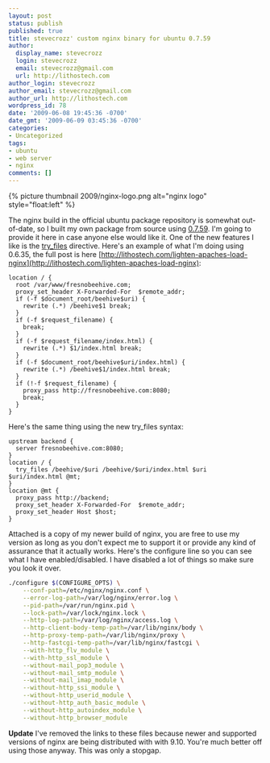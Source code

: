 ```yaml
---
layout: post
status: publish
published: true
title: stevecrozz' custom nginx binary for ubuntu 0.7.59
author:
  display_name: stevecrozz
  login: stevecrozz
  email: stevecrozz@gmail.com
  url: http://lithostech.com
author_login: stevecrozz
author_email: stevecrozz@gmail.com
author_url: http://lithostech.com
wordpress_id: 78
date: '2009-06-08 19:45:36 -0700'
date_gmt: '2009-06-09 03:45:36 -0700'
categories:
- Uncategorized
tags:
- ubuntu
- web server
- nginx
comments: []
---
```

{% picture thumbnail 2009/nginx-logo.png alt="nginx logo" style="float:left" %}

The nginx build in the official ubuntu package repository is somewhat
out-of-date, so I built my own package from source using
[0.7.59](http://www.nginx.eu/download/sources/nginx-0.7.59.tar.gz). I'm
going to provide it here in case anyone else would like it. One of the
new features I like is the
[try_files](http://wiki.nginx.org/NginxHttpCoreModule#try_files)
directive. Here's an example of what I'm doing using 0.6.35, the full
post is here
[http://lithostech.com/lighten-apaches-load-nginx](http://lithostech.com/lighten-apaches-load-nginx):

~~~ nginx
location / {
  root /var/www/fresnobeehive.com;
  proxy_set_header X-Forwarded-For  $remote_addr;
  if (-f $document_root/beehive$uri) {
    rewrite (.*) /beehive$1 break;
  }
  if (-f $request_filename) {
    break;
  }
  if (-f $request_filename/index.html) {
    rewrite (.*) $1/index.html break;
  }
  if (-f $document_root/beehive$uri/index.html) {
    rewrite (.*) /beehive$1/index.html break;
  }
  if (!-f $request_filename) {
    proxy_pass http://fresnobeehive.com:8080;
    break;
  }
}
~~~

<!--more-->

Here's the same thing using the new try_files syntax:

~~~ nginx
upstream backend {
  server fresnobeehive.com:8080;
}
location / {
  try_files /beehive/$uri /beehive/$uri/index.html $uri $uri/index.html @mt;
}
location @mt {
  proxy_pass http://backend;
  proxy_set_header X-Forwarded-For  $remote_addr;
  proxy_set_header Host $host;
}
~~~

Attached is a copy of my newer build of nginx, you are free to use my
version as long as you don't expect me to support it or provide any kind
of assurance that it actually works. Here's the configure line so you
can see what I have enabled/disabled. I have disabled a lot of things so
make sure you look it over.

~~~ bash
./configure $(CONFIGURE_OPTS) \
    --conf-path=/etc/nginx/nginx.conf \
    --error-log-path=/var/log/nginx/error.log \
    --pid-path=/var/run/nginx.pid \
    --lock-path=/var/lock/nginx.lock \
    --http-log-path=/var/log/nginx/access.log \
    --http-client-body-temp-path=/var/lib/nginx/body \
    --http-proxy-temp-path=/var/lib/nginx/proxy \
    --http-fastcgi-temp-path=/var/lib/nginx/fastcgi \
    --with-http_flv_module \
    --with-http_ssl_module \
    --without-mail_pop3_module \
    --without-mail_smtp_module \
    --without-mail_imap_module \
    --without-http_ssi_module \
    --without-http_userid_module \
    --without-http_auth_basic_module \
    --without-http_autoindex_module \
    --without-http_browser_module
~~~

**Update**
I've removed the links to these files because newer and supported
versions of nginx are being distributed with with 9.10. You're much
better off using those anyway. This was only a stopgap.
